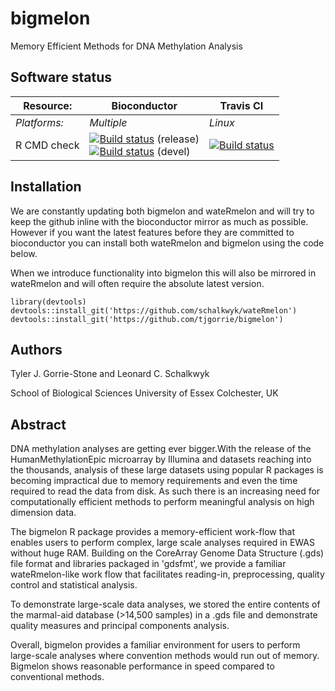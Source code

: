 # bigmelon
Memory Efficient Methods for DNA Methylation Analysis

## Software status

| Resource:     | Bioconductor        | Travis CI     |
| ------------- | ------------------- | ------------- |
| _Platforms:_  | _Multiple_          | _Linux_       |
| R CMD check   | <a href="http://bioconductor.org/checkResults/release/bioc-LATEST/bigmelon/"><img border="0" src="http://bioconductor.org/shields/build/release/bioc/bigmelon.svg" alt="Build status"></a> (release)</br><a href="http://bioconductor.org/checkResults/devel/bioc-LATEST/bigmelon/"><img border="0" src="http://bioconductor.org/shields/build/devel/bioc/bigmelon.svg" alt="Build status"></a> (devel) | <a href="https://travis-ci.org/tjgorrie/bigmelon"><img src="https://travis-ci.org/tjgorrie/bigmelon.svg" alt="Build status"></a> |

## Installation
We are constantly updating both bigmelon and wateRmelon and will try to keep the github inline with the bioconductor mirror as much as possible. However if you want the latest features before they are committed to bioconductor you can install both wateRmelon and bigmelon using the code below. 

When we introduce functionality into bigmelon this will also be mirrored in wateRmelon and will often require the absolute latest version.

```
library(devtools)
devtools::install_git('https://github.com/schalkwyk/wateRmelon')
devtools::install_git('https://github.com/tjgorrie/bigmelon')
```

## Authors

Tyler J. Gorrie-Stone and Leonard C. Schalkwyk

School of Biological Sciences
University of Essex
Colchester, UK

## Abstract
DNA methylation analyses are getting ever bigger.With the release of the HumanMethylationEpic microarray by Illumina and datasets reaching into the thousands, analysis of these large datasets using popular R packages is becoming impractical due to memory requirements and even the time required to read the data from disk. As such there is an increasing need for computationally efficient methods to perform meaningful analysis on high dimension data.

The bigmelon R package provides a memory-efficient work-flow that enables users to perform complex, large scale analyses required in EWAS without huge RAM. Building on the CoreArray Genome Data Structure (.gds) file format and libraries packaged in 'gdsfmt', we provide a familiar wateRmelon-like work flow that facilitates reading-in, preprocessing, quality control and statistical analysis.

To demonstrate large-scale data analyses, we stored the entire contents of the marmal-aid database (>14,500 samples) in a .gds file and demonstrate quality measures and principal components analysis.

Overall, bigmelon provides a familiar environment for users to perform large-scale analyses where  convention methods would run out of memory. Bigmelon shows reasonable performance in speed compared to conventional methods.
